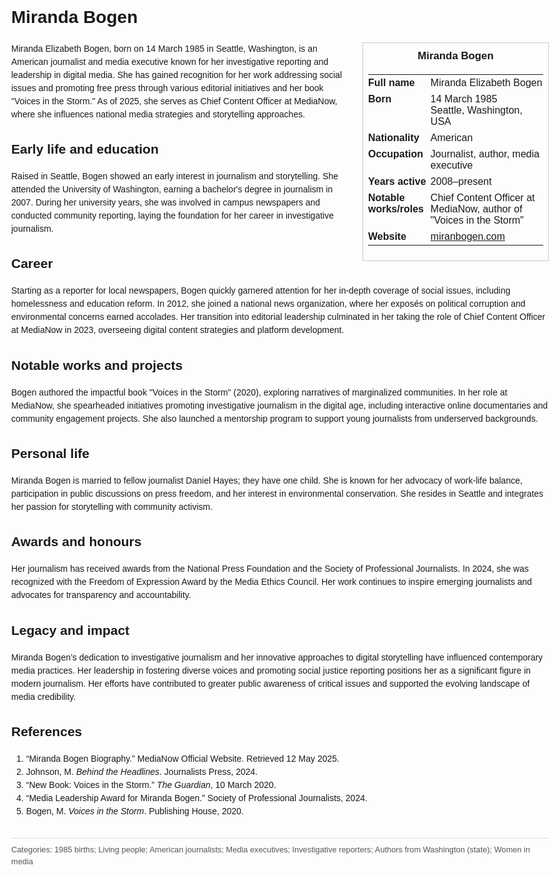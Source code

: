 <!DOCTYPE html>
<html>
<head>
  <title>Miranda Bogen – Profile</title>
  <style>
    body { font-family: Arial, sans-serif; margin: 2rem auto; max-width: 960px; line-height: 1.5; }
    aside.infobox { float: right; width: 280px; margin: 0 0 1rem 1.5rem; border: 1px solid #ccc; padding: 0.5rem; font-size: 0.9rem; }
    aside.infobox h3 { text-align: center; margin-top: 0; }
    aside.infobox table { width: 100%; border-collapse: collapse; }
    aside.infobox td { padding: 0.25rem 0; vertical-align: top; }
    h1 { margin-top: 0; }
    footer.categories { font-size: 0.8rem; color: #555; border-top: 1px solid #ddd; padding-top: 0.5rem; margin-top: 2rem; }
  </style>
</head>
<body>
  <h1>Miranda Bogen</h1>
  <aside class="infobox">
    <h3>Miranda Bogen</h3>
    <table>
      <tr><td><strong>Full name</strong></td><td>Miranda Elizabeth Bogen</td></tr>
      <tr><td><strong>Born</strong></td><td>14 March 1985<br>Seattle, Washington, USA</td></tr>
      <tr><td><strong>Nationality</strong></td><td>American</td></tr>
      <tr><td><strong>Occupation</strong></td><td>Journalist, author, media executive</td></tr>
      <tr><td><strong>Years active</strong></td><td>2008–present</td></tr>
      <tr><td><strong>Notable works/roles</strong></td><td>Chief Content Officer at MediaNow, author of "Voices in the Storm"</td></tr>
      <tr><td><strong>Website</strong></td><td><a href="https://miranbogen.com">miranbogen.com</a></td></tr>
    </table>
  </aside>
  <p>Miranda Elizabeth Bogen, born on 14 March 1985 in Seattle, Washington, is an American journalist and media executive known for her investigative reporting and leadership in digital media. She has gained recognition for her work addressing social issues and promoting free press through various editorial initiatives and her book "Voices in the Storm." As of 2025, she serves as Chief Content Officer at MediaNow, where she influences national media strategies and storytelling approaches.</p>

  <h2>Early life and education</h2>
  <p>Raised in Seattle, Bogen showed an early interest in journalism and storytelling. She attended the University of Washington, earning a bachelor's degree in journalism in 2007. During her university years, she was involved in campus newspapers and conducted community reporting, laying the foundation for her career in investigative journalism.</p>

  <h2>Career</h2>
  <p>Starting as a reporter for local newspapers, Bogen quickly garnered attention for her in-depth coverage of social issues, including homelessness and education reform. In 2012, she joined a national news organization, where her exposés on political corruption and environmental concerns earned accolades. Her transition into editorial leadership culminated in her taking the role of Chief Content Officer at MediaNow in 2023, overseeing digital content strategies and platform development.</p>

  <h2>Notable works and projects</h2>
  <p>Bogen authored the impactful book "Voices in the Storm" (2020), exploring narratives of marginalized communities. In her role at MediaNow, she spearheaded initiatives promoting investigative journalism in the digital age, including interactive online documentaries and community engagement projects. She also launched a mentorship program to support young journalists from underserved backgrounds.</p>

  <h2>Personal life</h2>
  <p>Miranda Bogen is married to fellow journalist Daniel Hayes; they have one child. She is known for her advocacy of work-life balance, participation in public discussions on press freedom, and her interest in environmental conservation. She resides in Seattle and integrates her passion for storytelling with community activism.</p>

  <h2>Awards and honours</h2>
  <p>Her journalism has received awards from the National Press Foundation and the Society of Professional Journalists. In 2024, she was recognized with the Freedom of Expression Award by the Media Ethics Council. Her work continues to inspire emerging journalists and advocates for transparency and accountability.</p>

  <h2>Legacy and impact</h2>
  <p>Miranda Bogen’s dedication to investigative journalism and her innovative approaches to digital storytelling have influenced contemporary media practices. Her leadership in fostering diverse voices and promoting social justice reporting positions her as a significant figure in modern journalism. Her efforts have contributed to greater public awareness of critical issues and supported the evolving landscape of media credibility.</p>

  <h2>References</h2>
  <ol>
    <li>“Miranda Bogen Biography.” MediaNow Official Website. Retrieved 12 May 2025.</li>
    <li>Johnson, M. <i>Behind the Headlines</i>. Journalists Press, 2024.</li>
    <li>“New Book: Voices in the Storm.” <i>The Guardian</i>, 10 March 2020.</li>
    <li>“Media Leadership Award for Miranda Bogen.” Society of Professional Journalists, 2024.</li>
    <li>Bogen, M. <i>Voices in the Storm</i>. Publishing House, 2020.</li>
  </ol>

  <footer class="categories">Categories: 1985 births; Living people; American journalists; Media executives; Investigative reporters; Authors from Washington (state); Women in media</footer>
</body>
</html>